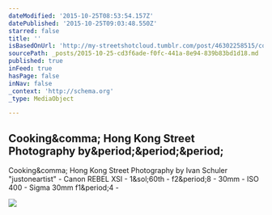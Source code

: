 ```yaml
---
dateModified: '2015-10-25T08:53:54.157Z'
datePublished: '2015-10-25T09:03:48.550Z'
starred: false
title: ''
isBasedOnUrl: 'http://my-streetshotcloud.tumblr.com/post/46302258515/cooking-hong-kong-street-photography-by-ivan'
sourcePath: _posts/2015-10-25-cd3f6ade-f0fc-441a-8e94-839b83bd1d18.md
published: true
inFeed: true
hasPage: false
inNav: false
_context: 'http://schema.org'
_type: MediaObject

---
```

<article style=""><h1>Cooking&amp;comma; Hong Kong Street Photography by&amp;period;&amp;period;&amp;period;</h1><p>Cooking&amp;comma; Hong Kong Street Photography by Ivan Schuler "justoneartist" - Canon REBEL XSI - 1&amp;sol;60th - f2&amp;period;8 - 30mm - ISO 400 - Sigma 30mm f1&amp;period;4 -</p><img src="http://40.media.tumblr.com/e49dfc4961fa6660c624cd949fadc8b5/tumblr_mk8vi4eamg1rzlmeco1_500.jpg" /></article>